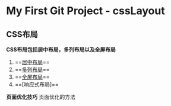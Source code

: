 # My First Git Project - cssLayout
## CSS布局
**CSS布局包括居中布局，多列布局以及全屏布局**
1. ==[居中布局](https://github.com/futan/cssLayout/tree/master/%E5%B1%85%E4%B8%AD%E5%B8%83%E5%B1%80demo)==
2. ==[多列布局](https://github.com/futan/cssLayout/tree/master/%E5%A4%9A%E5%88%97%E5%B8%83%E5%B1%80demo)==
3. ==[全屏布局](https://github.com/futan/cssLayout/tree/master/%E5%B1%85%E4%B8%AD%E5%B8%83%E5%B1%80demo)==
4. ==[响应式布局]==

**页面优化技巧**
页面优化的方法